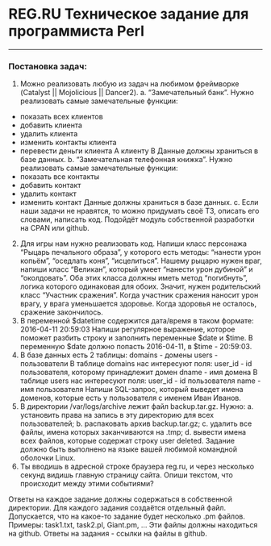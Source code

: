 # REG.RU Техническое задание для программиста Perl
---

### Постановка задач:

1.	Можно реализовать любую из задач на любимом фреймворке (Catalyst || Mojolicious || Dancer2).
a.	“Замечательный банк”. Нужно реализовать самые замечательные функции:
- показать всех клиентов
- добавить клиента
- удалить клиента
- изменить контакты клиента
- перевести деньги клиента A клиенту B
Данные должны храниться в базе данных.
b.	“Замечательная телефонная книжка”. Нужно реализовать самые замечательные функции:
- показать все контакты
- добавить контакт
- удалить контакт
- изменить контакт
Данные должны храниться в базе данных.
c.	Если наши задачи не нравятся, то можно придумать своё ТЗ, описать его словами, написать код. Подойдёт модуль собственной разработки на CPAN или github.
2.	Для игры нам нужно реализовать код. Напиши класс персонажа “Рыцарь печального образа”, у которого есть методы: “нанести урон копьём”, “оседлать коня”, “исцелиться”. Нашему рыцарю нужен враг, напиши класс “Великан”, который умеет “нанести урон дубиной” и “околдовать”. Оба этих класса должны иметь метод “погибнуть”, логика которого одинаковая для обоих. Значит, нужен родительский класс “Участник сражения”. Когда участник сражения наносит урон врагу, у врага уменьшается здоровье. Когда здоровья не осталось, сражение закончилось.
3.	В переменной $datetime содержится дата/время в таком формате:
2016-04-11 20:59:03
Напиши регулярное выражение, которое поможет разбить строку и заполнить переменные $date и $time. В переменную $date должно попасть 2016-04-11, в $time - 20:59:03.
4.	В базе данных есть 2 таблицы:
domains - домены
users - пользователи
В таблице domains нас интересуют поля:
user_id - id пользователя, которому принадлежит домен
dname - имя домена
В таблице users нас интересуют поля:
user_id - id пользователя
name - имя пользователя
Напиши SQL-запрос, который выведет имена доменов, которые есть у пользователя с именем Иван Иванов.
5.	В директории /var/logs/archive лежит файл backup.tar.gz. Нужно:
a.	установить права на запись в эту директорию для всех пользователей;
b.	распаковать архив backup.tar.gz;
c.	удалить все файлы, имена которых заканчиваются на .tmp;
d.	вывести имена всех файлов, которые содержат строку user deleted.
Задание должно быть выполнено на языке вашей любимой командной оболочки Linux.
6.	Ты вводишь в адресной строке браузера reg.ru, и через несколько секунд видишь главную страницу сайта. Опиши текстом, что происходит между этими событиями?

Ответы на каждое задание должны содержаться в собственной директории. Для каждого задания создаётся отдельный файл. Допускается, что на какое-то задание будет несколько .pm файлов. Примеры: task1.txt, task2.pl, Giant.pm, … Эти файлы должны находиться на github. Ответы на задания - ссылки на файлы в github.


